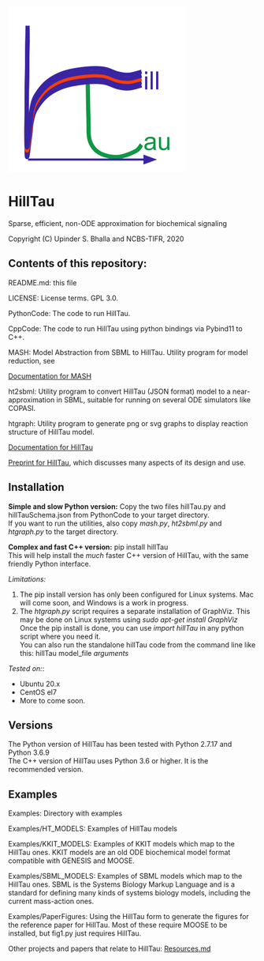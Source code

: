 ![alt text](./Images/HillTau_Logo4_360px.png?raw=true "HillTau logo")

# HillTau
Sparse, efficient, non-ODE approximation for biochemical signaling

Copyright (C) Upinder S. Bhalla and NCBS-TIFR, 2020


## Contents of this repository:

README.md: this file

LICENSE: License terms. GPL 3.0.

PythonCode: The code to run HillTau.

CppCode: The code to run HillTau using python bindings via Pybind11 to C++.

MASH: Model Abstraction from SBML to HillTau. Utility program for model 
reduction, see 

[Documentation for MASH](Mashdoc.md)

ht2sbml: Utility program to convert HillTau (JSON format) model to a near-
	approximation in SBML, suitable for running on several ODE simulators
	like COPASI.

htgraph: Utility program to generate png or svg graphs to display reaction 
structure of HillTau model.

[Documentation for HillTau](Documentation.md)

[Preprint for HillTau](https://www.biorxiv.org/content/10.1101/2020.09.20.305250v1), which discusses many aspects of its design and use.

## Installation

**Simple and slow Python version:**
Copy the two files hillTau.py and hillTauSchema.json from PythonCode to your
target directory.<br>
If you want to run the utilities, also copy *mash.py*, *ht2sbml.py* and 
*htgraph.py* to the target directory.

**Complex and fast C++ version:**
pip install hillTau<br>
This will help install the _much_ faster C++ version of HillTau, with the same
friendly Python interface.

*Limitations:* 
1. 	The pip install version has only been configured for Linux 
	systems. Mac will come soon, and Windows is a work in progress.
2. 	The *htgraph.py* script requires a separate installation of GraphViz.
	This may be done on Linux systems using *sudo apt-get install GraphViz*
Once the pip install is done, you can use *import hillTau* in any python script
where you need it.<br>
You can also run the standalone hillTau code from the command line like this:
hillTau model\_file *arguments*	<br>

*Tested on:*:
-	Ubuntu 20.x
-	CentOS el7
-	More to come soon.

## Versions
The Python version of HillTau has been tested with Python 2.7.17 and Python 3.6.9<br>
The C++ version of HillTau uses Python 3.6 or higher. It is the recommended
version.

## Examples
Examples: Directory with examples

Examples/HT_MODELS: Examples of HillTau models

Examples/KKIT_MODELS: Examples of KKIT models which map to the HillTau ones.
	KKIT models are an old ODE biochemical model format compatible with
	GENESIS and MOOSE.

Examples/SBML_MODELS: Examples of SBML models which map to the HillTau ones.
	SBML is the Systems Biology Markup Language and is a standard for defining
	many kinds of systems biology models, including the current mass-action
	ones.

Examples/PaperFigures: Using the HillTau form to generate the figures for the
	reference paper for HillTau. Most of these require MOOSE to be 
	installed, but fig1.py just requires HillTau.

Other projects and papers that relate to HillTau: [Resources.md](Resources.md)
